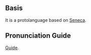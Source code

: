 ## Basis
It is a protolanguage based on [Seneca](https://en.wikipedia.org/wiki/Seneca_language).

## Pronunciation Guide

[Guide](http://www.native-languages.org/seneca_guide.htm).